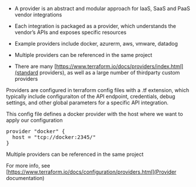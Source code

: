 

* A provider is an abstract and modular approach for IaaS, SaaS and PaaS vendor integrations

* Each integration is packaged as a provider, which understands the vendor’s APIs and exposes specific resources

* Example providers include docker, azurerm, aws, vmware, datadog

* Multiple providers can be referenced in the same project

* There are many [https://www.terraform.io/docs/providers/index.html](standard providers), as well as a large number of thirdparty custom providers

Providers are configured in terraform config files with a .tf extension, which typically include configuraiton of the API endpoint, credentials, debug settings, and other global parameters for a specific API integration.

This config file defines a docker provider with the host where we want to apply our configuration

<pre class="file" data-filename="provider.tf" data-target="replace">provider "docker" {
  host = "tcp://docker:2345/"
}
</pre>

Multiple providers can be referenced in the same project

For more info, see [https://www.terraform.io/docs/configuration/providers.html](Provider documentation)

